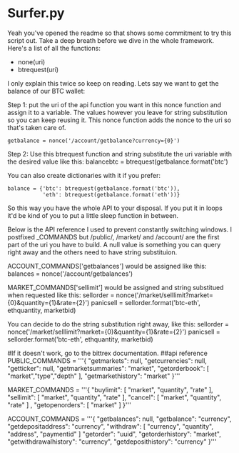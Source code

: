 # Surfer.py

Yeah you've opened the readme so that shows some commitment to try this script out. Take a deep breath before we dive in the whole framework.  Here's a list of all the functions:
- none(uri)
- btrequest(uri)

I only explain this twice so keep on reading. Lets say we want to get the balance of our BTC wallet:

Step 1: put the uri of the api function you want in this nonce function and assign it to a variable. 
The values however you leave for string substitution so you can keep reusing it. 
This nonce function adds the nonce to the uri so that's taken care of.

    getbalance = nonce('/account/getbalance?currency={0}')    

Step 2: Use this btrequest function and string substitute the uri variable with the desired value like this:
    balancebtc = btrequest(getbalance.format('btc')

You can also create dictionaries with it if you prefer:

    balance = {'btc': btrequest(getbalance.format('btc')),
               'eth': btrequest(getbalance.format('eth'))}


So this way you have the whole API to your disposal. 
If you put it in loops it'd be kind of you to put a little sleep function in between.

Below is the API reference I used to prevent constantly switching windows. 
I postfixed _COMMANDS but /public/, /market/ and /account/ are the first part of the uri you have to build.
A null value is something you can query right away and the others need to have string substituion. 

ACCOUNT_COMMANDS['getbalances'] would be assigned like this:
    balances = nonce('/account/getbalances')

MARKET_COMMANDS['sellimit'] would be assigned and string substitued when requested like this:
    sellorder = nonce('/market/selllimit?market={0}&quantity={1}&rate={2}')
    panicsell = sellorder.format('btc-eth', ethquantity, marketbid)
    
You can decide to do the string substitution right away, like this:
    sellorder = nonce('/market/selllimit?market={0}&quantity={1}&rate={2}')
    panicsell = sellorder.format('btc-eth', ethquantity, marketbid)

#If it doesn't work, go to the bittrex documentation.
##api reference
PUBLIC_COMMANDS = '''{
    "getmarkets": null,
    "getcurrencies": null,
    "getticker": null,
    "getmarketsummaries": "market",
    "getorderbook": [ "market","type","depth" ],
    "getmarkethistory": "market"
}'''

MARKET_COMMANDS = '''{
    "buylimit": [ "market", "quantity", "rate" ],
    "sellimit": [ "market", "quantity", "rate" ],
    "cancel": [ "market", "quantity", "rate" ] ,
    "getopenorders": [ "market" ]
}'''

ACCOUNT_COMMANDS = '''{
    "getbalances": null,
    "getbalance": "currency",
    "getdepositaddress": "currency",
    "withdraw": [ "currency", "quantity", "address", "paymentid" ]
    "getorder": "uuid",
    "getorderhistory": "market",
    "getwithdrawalhistory": "currency",
    "getdeposithistory": "currency"
}'''
